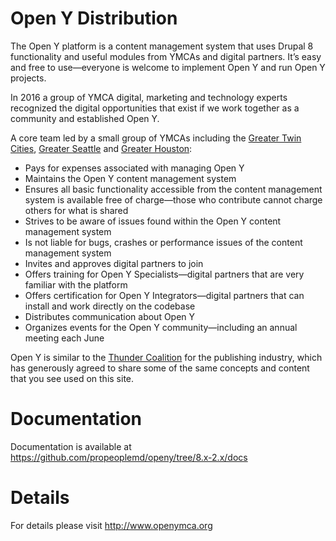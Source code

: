 # Open Y Distribution
The Open Y platform is a content management system that uses Drupal 8 functionality and useful modules from YMCAs and digital partners. It’s easy and free to use—everyone is welcome to implement Open Y and run Open Y projects.

In 2016 a group of YMCA digital, marketing and technology experts recognized the digital opportunities that exist if we work together as a community and established Open Y.

A core team led by a small group of YMCAs including the [Greater Twin Cities](http://www.ymcamn.org), [Greater Seattle](http://www.seattleymca.org) and [Greater Houston](https://www.ymcahouston.org):

- Pays for expenses associated with managing Open Y
- Maintains the Open Y content management system
- Ensures all basic functionality accessible from the content management system is available free of charge—those who contribute cannot charge others for what is shared
- Strives to be aware of issues found within the Open Y content management system
- Is not liable for bugs, crashes or performance issues of the content management system
- Invites and approves digital partners to join
- Offers training for Open Y Specialists—digital partners that are very familiar with the platform
- Offers certification for Open Y Integrators—digital partners that can install and work directly on the codebase
- Distributes communication about Open Y
- Organizes events for the Open Y community—including an annual meeting each June
 
Open Y is similar to the [Thunder Coalition](http://www.thunder.org) for the publishing industry, which has generously agreed to share some of the same concepts and content that you see used on this site.

# Documentation
Documentation is available at https://github.com/propeoplemd/openy/tree/8.x-2.x/docs

# Details
For details please visit http://www.openymca.org
